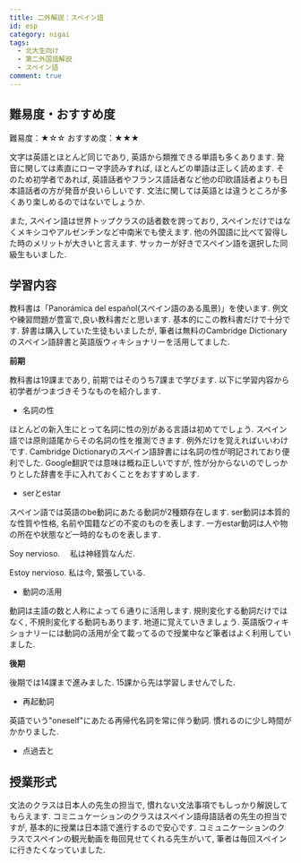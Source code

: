 ```yaml
---
title: 二外解説：スペイン語
id: esp
category: nigai
tags:
  - 北大生向け
  - 第二外国語解説
  - スペイン語
comment: true
---
```

## **難易度・おすすめ度**

難易度：★☆☆
おすすめ度：★★★

文字は英語とほとんど同じであり, 英語から類推できる単語も多くあります. 発音に関しては素直にローマ字読みすれば, ほとんどの単語は正しく読めます. そのため初学者であれば, 英語話者やフランス語話者など他の印欧語話者よりも日本語話者の方が発音が良いらしいです. 文法に関しては英語とは違うところが多くあり楽しめるのではないでしょうか. 

また, スペイン語は世界トップクラスの話者数を誇っており, スペインだけではなくメキシコやアルゼンチンなど中南米でも使えます. 他の外国語に比べて習得した時のメリットが大きいと言えます. サッカーが好きでスペイン語を選択した同級生もいました. 

## 学習内容

教科書は「Panorámica del español(スペイン語のある風景)」を使います. 例文や練習問題が豊富で,良い教科書だと思います. 基本的にこの教科書だけで十分です. 辞書は購入していた生徒もいましたが, 筆者は無料のCambridge Dictionaryのスペイン語辞書と英語版ウィキショナリーを活用してました.  

**前期**

教科書は19課まであり, 前期ではそのうち7課まで学びます. 以下に学習内容から初学者がつまづきそうなものを紹介します.

* 名詞の性

ほとんどの新入生にとって名詞に性の別がある言語は初めてでしょう. スペイン語では原則語尾からその名詞の性を推測できます. 例外だけを覚えればいいわけです. Cambridge Dictionaryのスペイン語辞書には名詞の性が明記されており便利でした. Google翻訳では意味は概ね正しいですが, 性が分からないのでしっかりとした辞書を手に入れておくことをおすすめします.  

* serとestar

スペイン語では英語のbe動詞にあたる動詞が2種類存在します. ser動詞は本質的な性質や性格, 名前や国籍などの不変のものを表します. 一方estar動詞は人や物の所在や状態など一時的なものを表します. 

Soy nervioso.　  私は神経質なんだ. 

Estoy nervioso. 私は今, 緊張している. 

* 動詞の活用

動詞は主語の数と人称によって６通りに活用します. 規則変化する動詞だけではなく, 不規則変化する動詞もあります. 地道に覚えていきましょう. 英語版ウィキショナリーには動詞の活用が全て載ってるので授業中など筆者はよく利用していました. 

**後期**

後期では14課まで進みました. 15課から先は学習しませんでした. 

* 再起動詞

英語でいう"oneself"にあたる再帰代名詞を常に伴う動詞. 慣れるのに少し時間がかかりました. 

* 点過去と


## 授業形式

文法のクラスは日本人の先生の担当で, 慣れない文法事項でもしっかり解説してもらえます. コミニュケーションのクラスはスペイン語母語話者の先生の担当ですが, 基本的に授業は日本語で進行するので安心です. コミュニケーションのクラスでスペインの観光動画を毎回見せてくれる先生がいて, 筆者は毎回スペインに行きたくなっていました.
